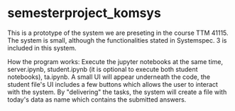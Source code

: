 # semesterproject_komsys

This is a prototype of the system we are preseting in the course TTM 41115.
The system is small, although the functionalities stated in Systemspec. 3 is included in this system.

How the program works: 
Execute the jupyter notebooks at the same time, server.ipynb, student.ipynb (it is optional to execute both student notebooks), ta.ipynb.
A small UI will appear underneath the code, the student file's UI includes a few buttons which allows the user to interact with the system.
By "delivering" the tasks, the system will create a file with today's data as name which contains the submitted answers. 

